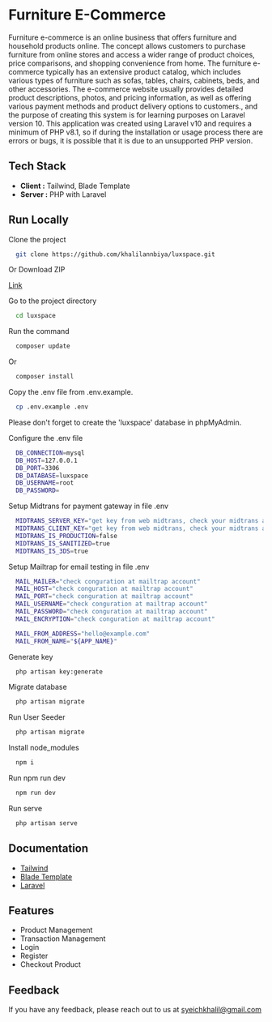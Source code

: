 # Furniture E-Commerce

Furniture e-commerce is an online business that offers furniture and household products online. The concept allows customers to purchase furniture from online stores and access a wider range of product choices, price comparisons, and shopping convenience from home. The furniture e-commerce typically has an extensive product catalog, which includes various types of furniture such as sofas, tables, chairs, cabinets, beds, and other accessories. The e-commerce website usually provides detailed product descriptions, photos, and pricing information, as well as offering various payment methods and product delivery options to customers., and the purpose of creating this system is for learning purposes on Laravel version 10. This application was created using Laravel v10 and requires a minimum of PHP v8.1, so if during the installation or usage process there are errors or bugs, it is possible that it is due to an unsupported PHP version.

## Tech Stack

-   **Client :** Tailwind, Blade Template
-   **Server :** PHP with Laravel

## Run Locally

Clone the project

```bash
  git clone https://github.com/khalilannbiya/luxspace.git
```

Or Download ZIP

[Link](https://github.com/khalilannbiya/luxspace/archive/refs/heads/main.zip)

Go to the project directory

```bash
  cd luxspace
```

Run the command

```bash
  composer update
```

Or

```bash
  composer install
```

Copy the .env file from .env.example.

```bash
  cp .env.example .env
```

Please don't forget to create the 'luxspace' database in phpMyAdmin.

Configure the .env file

```bash
  DB_CONNECTION=mysql
  DB_HOST=127.0.0.1
  DB_PORT=3306
  DB_DATABASE=luxspace
  DB_USERNAME=root
  DB_PASSWORD=
```

Setup Midtrans for payment gateway in file .env

```bash
  MIDTRANS_SERVER_KEY="get key from web midtrans, check your midtrans account"
  MIDTRANS_CLIENT_KEY="get key from web midtrans, check your midtrans account"
  MIDTRANS_IS_PRODUCTION=false
  MIDTRANS_IS_SANITIZED=true
  MIDTRANS_IS_3DS=true
```

Setup Mailtrap for email testing in file .env

```bash
  MAIL_MAILER="check conguration at mailtrap account"
  MAIL_HOST="check conguration at mailtrap account"
  MAIL_PORT="check conguration at mailtrap account"
  MAIL_USERNAME="check conguration at mailtrap account"
  MAIL_PASSWORD="check conguration at mailtrap account"
  MAIL_ENCRYPTION="check conguration at mailtrap account"

  MAIL_FROM_ADDRESS="hello@example.com"
  MAIL_FROM_NAME="${APP_NAME}"
```

Generate key

```bash
  php artisan key:generate
```

Migrate database

```bash
  php artisan migrate
```

Run User Seeder

```bash
  php artisan migrate
```

Install node_modules

```bash
  npm i
```

Run npm run dev

```bash
  npm run dev
```

Run serve

```bash
  php artisan serve
```

## Documentation

-   [Tailwind](https://tailwindcss.com/docs/installation)
-   [Blade Template](https://laravel.com/docs/9.x/blade)
-   [Laravel](https://laravel.com/docs/9.x)

## Features

-   Product Management
-   Transaction Management
-   Login
-   Register
-   Checkout Product

## Feedback

If you have any feedback, please reach out to us at syeichkhalil@gmail.com
